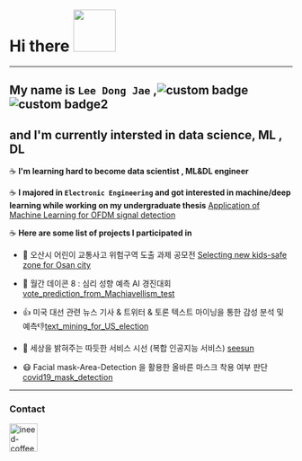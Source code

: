 <h1 align="left">Hi there <img src="https://media.giphy.com/media/iDOOSqoC0k3VeT9rd5/giphy.gif" width="75px"></a></h1>

---

## My name is __`Lee Dong Jae`__ ,![custom badge](https://img.shields.io/badge/status-FOCUSED-blueviolet)![custom badge2](https://img.shields.io/badge/version-0.1.%3F%3F%3F-orange)
  
## and I'm currently intersted in data science, ML , DL 


  
:coffee: __I'm learning hard to become data scientist , ML&DL engineer__
  
:coffee: __I majored in `Electronic Engineering` and got interested in machine/deep learning while working on my undergraduate thesis__ [Application of Machine Learning for OFDM signal detection](https://github.com/ineed-coffee/Application-of-Machine-Learning-for-OFDM-signal-detection) 
  
:coffee: __Here are some list of projects I participated in__ 
  
- :car: 오산시 어린이 교통사고 위험구역 도출 과제 공모전 [Selecting new kids-safe zone for Osan city](https://github.com/ineed-coffee/Osan-Si_-Identify-_TA_DangerZones)
  
- 📝 월간 데이콘 8 : 심리 성향 예측 AI 경진대회 [vote_prediction_from_Machiavellism_test](https://github.com/ineed-coffee/vote_prediction_from_Machiavellism_test)
  
- 👍 미국 대선 관련 뉴스 기사 & 트위터 & 토론 텍스트 마이닝을 통한 감성 분석 및 예측👎[text_mining_for_US_election](https://github.com/ineed-coffee/text_mining_for_US_election)
  
- 🎁 세상을 밝혀주는 따듯한 서비스 시선 (복합 인공지능 서비스) [seesun](https://github.com/ineed-coffee/seesun) 
  
- 😷 Facial mask-Area-Detection 을 활용한 올바른 마스크 착용 여부 판단 [covid19_mask_detection](https://github.com/ineed-coffee/covid19_mask_detection) 

---
  
### Contact
<p align="left">
<a href=mailto:leey93ssu@gmail.com target="blank"><img align="center" src=https://www.flaticon.com/svg/static/icons/svg/561/561188.svg alt="ineed-coffee" height="50" width="50" /></a>
</p>
<!--
**ineed-coffee/ineed-coffee** is a ✨ _special_ ✨ repository because its `README.md` (this file) appears on your GitHub profile.

Here are some ideas to get you started:

- 🔭 I’m currently working on ...
- 🌱 I’m currently learning ...
- 👯 I’m looking to collaborate on ...
- 🤔 I’m looking for help with ...
- 💬 Ask me about ...
- 📫 How to reach me: ...
- 😄 Pronouns: ...
- ⚡ Fun fact: ...
## Languages and Tools

<p align="left">
<img src="asset/python.svg" alt="python" width="50" height="50"/>

<img src="asset/dotnet.png" alt="dotnet" width="50" height="50"/>
</p>
-->
